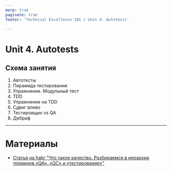 ```yaml
---
marp: true
paginate: true
footer: 'Technical Excellence 101 / Unit 4. Autotests'

---
```

# Unit 4. Autotests
## Схема занятия
1. Автотесты
1. Пирамида тестирования
1. Упражнение. Модульный тест
1. TDD
1. Упражнение на TDD
1. Сдвиг влево
1. Тестировщик vs QA
1. Дебриф

---
# Материалы
* [Статья на habr "Что такое качество. Разбираемся в иерархии терминов «QA», «QC» и «тестирование»"](https://habr.com/ru/company/rostelecom/blog/647963/)